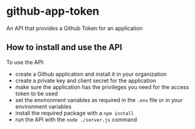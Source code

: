 # github-app-token

An API that provides a Github Token for an application

## How to install and use the API

To use the API:

- create a Github application and install it in your organization
- create a private key and client secret for the application
- make sure the application has the privileges you need for the access token to be used
- set the environment variables as required in the `.env` file or in your environment variables
- install the required package with a `npm install`
- run the API with the `node ./server.js` command

